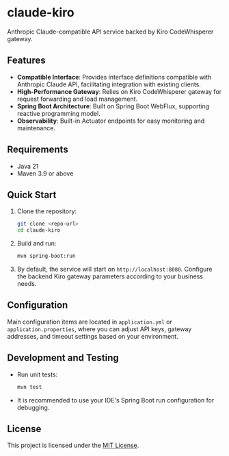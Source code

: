 # claude-kiro

Anthropic Claude-compatible API service backed by Kiro CodeWhisperer gateway.

## Features
- **Compatible Interface**: Provides interface definitions compatible with Anthropic Claude API, facilitating integration with existing clients.
- **High-Performance Gateway**: Relies on Kiro CodeWhisperer gateway for request forwarding and load management.
- **Spring Boot Architecture**: Built on Spring Boot WebFlux, supporting reactive programming model.
- **Observability**: Built-in Actuator endpoints for easy monitoring and maintenance.

## Requirements
- Java 21
- Maven 3.9 or above

## Quick Start
1. Clone the repository:

   ```bash
   git clone <repo-url>
   cd claude-kiro
   ```

2. Build and run:

   ```bash
   mvn spring-boot:run
   ```

3. By default, the service will start on `http://localhost:8080`. Configure the backend Kiro gateway parameters according to your business needs.

## Configuration
Main configuration items are located in `application.yml` or `application.properties`, where you can adjust API keys, gateway addresses, and timeout settings based on your environment.

## Development and Testing
- Run unit tests:

  ```bash
  mvn test
  ```

- It is recommended to use your IDE's Spring Boot run configuration for debugging.

## License
This project is licensed under the [MIT License](LICENSE).

